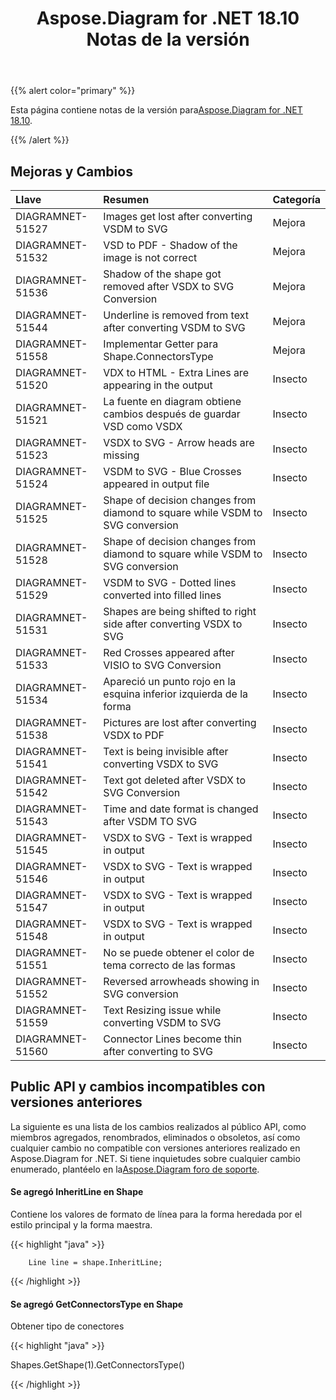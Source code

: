 ﻿---
title: Aspose.Diagram for .NET 18.10 Notas de la versión
type: docs
weight: 30
url: /es/net/aspose-diagram-for-net-18-10-release-notes/
---
{{% alert color="primary" %}} 

 Esta página contiene notas de la versión para[Aspose.Diagram for .NET 18.10](https://www.nuget.org/packages/Aspose.Diagram/18.10.0).

{{% /alert %}} 
## **Mejoras y Cambios**

|**Llave**|**Resumen**|**Categoría**|
|:- |:- |:- |
|DIAGRAMNET-51527|Images get lost after converting VSDM to SVG|Mejora|
|DIAGRAMNET-51532|VSD to PDF - Shadow of the image is not correct|Mejora|
|DIAGRAMNET-51536|Shadow of the shape got removed after VSDX to SVG Conversion|Mejora|
|DIAGRAMNET-51544|Underline is removed from text after converting VSDM to SVG|Mejora|
|DIAGRAMNET-51558|Implementar Getter para Shape.ConnectorsType|Mejora|
|DIAGRAMNET-51520|VDX to HTML - Extra Lines are appearing in the output|Insecto|
|DIAGRAMNET-51521|La fuente en diagram obtiene cambios después de guardar VSD como VSDX|Insecto|
|DIAGRAMNET-51523|VSDX to SVG - Arrow heads are missing|Insecto|
|DIAGRAMNET-51524|VSDM to SVG - Blue Crosses appeared in output file|Insecto|
|DIAGRAMNET-51525|Shape of decision changes from diamond to square while VSDM to SVG conversion|Insecto|
|DIAGRAMNET-51528|Shape of decision changes from diamond to square while VSDM to SVG conversion|Insecto|
|DIAGRAMNET-51529|VSDM to SVG - Dotted lines converted into filled lines|Insecto|
|DIAGRAMNET-51531|Shapes are being shifted to right side after converting VSDX to SVG|Insecto|
|DIAGRAMNET-51533|Red Crosses appeared after VISIO to SVG Conversion|Insecto|
|DIAGRAMNET-51534|Apareció un punto rojo en la esquina inferior izquierda de la forma|Insecto|
|DIAGRAMNET-51538|Pictures are lost after converting VSDX to PDF|Insecto|
|DIAGRAMNET-51541|Text is being invisible after converting VSDX to SVG|Insecto|
|DIAGRAMNET-51542|Text got deleted after VSDX to SVG Conversion|Insecto|
|DIAGRAMNET-51543|Time and date format is changed after VSDM TO SVG|Insecto|
|DIAGRAMNET-51545|VSDX to SVG - Text is wrapped in output|Insecto|
|DIAGRAMNET-51546|VSDX to SVG - Text is wrapped in output|Insecto|
|DIAGRAMNET-51547|VSDX to SVG - Text is wrapped in output|Insecto|
|DIAGRAMNET-51548|VSDX to SVG - Text is wrapped in output|Insecto|
|DIAGRAMNET-51551|No se puede obtener el color de tema correcto de las formas|Insecto|
|DIAGRAMNET-51552|Reversed arrowheads showing in SVG conversion|Insecto|
|DIAGRAMNET-51559|Text Resizing issue while converting VSDM to SVG|Insecto|
|DIAGRAMNET-51560|Connector Lines become thin after converting to SVG|Insecto|
## **Public API y cambios incompatibles con versiones anteriores**
La siguiente es una lista de los cambios realizados al público API, como miembros agregados, renombrados, eliminados o obsoletos, así como cualquier cambio no compatible con versiones anteriores realizado en Aspose.Diagram for .NET. Si tiene inquietudes sobre cualquier cambio enumerado, plantéelo en la[Aspose.Diagram foro de soporte](https://forum.aspose.com/c/diagram/17).
#### **Se agregó InheritLine en Shape**
Contiene los valores de formato de línea para la forma heredada por el estilo principal y la forma maestra.

{{< highlight "java" >}}

 		Line line = shape.InheritLine;

{{< /highlight >}}


#### **Se agregó GetConnectorsType en Shape**
Obtener tipo de conectores

{{< highlight "java" >}}

 Shapes.GetShape(1).GetConnectorsType()

{{< /highlight >}}

